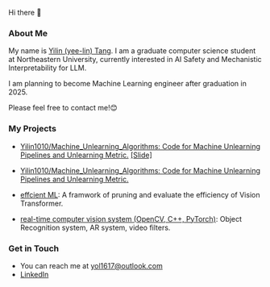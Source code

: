 Hi there 👋

### About Me
My name is [Yilin (yee-lin) Tang](https://yilin1010.github.io). I am a graduate computer science student at Northeastern University, currently interested in AI Safety and Mechanistic Interpretability for LLM.

I am planning to become Machine Learning engineer after graduation in 2025. 

Please feel free to contact me!😊



### My Projects

- [Yilin1010/Machine_Unlearning_Algorithms: Code for Machine Unlearning Pipelines and Unlearning Metric.](https://github.com/Yilin1010/Machine_Unlearning_Algorithms) [[Slide]](https://github.com/Yilin1010/Machine_Unlearning_Algorithms/blob/master/slides.ipynb)

- [Yilin1010/Machine_Unlearning_Algorithms: Code for Machine Unlearning Pipelines and Unlearning Metric.](https://github.com/Yilin1010/Machine_Unlearning_Algorithms)

- [effcient ML](https://github.com/Yilin1010/efficient_ML): A framwork of pruning and evaluate the efficiency of Vision Transformer.

- [real-time computer vision system (OpenCV, C++, PyTorch)](https://github.com/Yilin1010/Yilin1010-Pattern-Recognition-Computer-Vision-Fall-2023): Object Recognition system, AR system, video filters.





### Get in Touch
- You can reach me at <a href="mailto:&#121;&#111;&#108;&#049;&#054;&#049;&#055;&#064;&#111;&#117;&#116;&#108;&#111;&#111;&#107;&#046;&#099;&#111;&#109;">&#121;&#111;&#108;&#049;&#054;&#049;&#055;&#064;&#111;&#117;&#116;&#108;&#111;&#111;&#107;&#046;&#099;&#111;&#109;</a>
- [LinkedIn](https://www.linkedin.com/in/yilin-tang-26b3391a7/)

